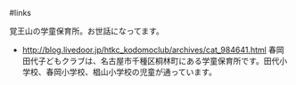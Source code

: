 #links

覚王山の学童保育所。お世話になってます。

* http://blog.livedoor.jp/htkc_kodomoclub/archives/cat_984641.html
春岡田代子どもクラブは、名古屋市千種区桐林町にある学童保育所です。田代小学校、春岡小学校、椙山小学校の児童が通っています。
